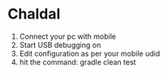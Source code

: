 # Chaldal
1. Connect your pc with mobile
2. Start USB debugging on
3. Edit configuration as per your mobile udid
4. hit the command:
gradle clean test
